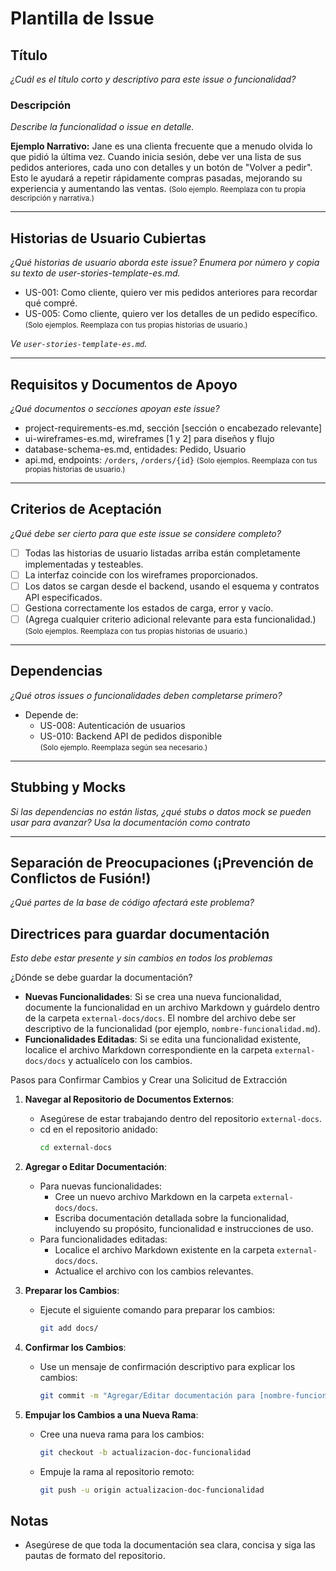 # Plantilla de Issue

## Título
_¿Cuál es el título corto y descriptivo para este issue o funcionalidad?_

### Descripción
_Describe la funcionalidad o issue en detalle._

**Ejemplo Narrativo:**
Jane es una clienta frecuente que a menudo olvida lo que pidió la última vez. Cuando inicia sesión, debe ver una lista de sus pedidos anteriores, cada uno con detalles y un botón de "Volver a pedir". Esto le ayudará a repetir rápidamente compras pasadas, mejorando su experiencia y aumentando las ventas.
<small>(Solo ejemplo. Reemplaza con tu propia descripción y narrativa.)</small>

---

## Historias de Usuario Cubiertas
_¿Qué historias de usuario aborda este issue? Enumera por número y copia su texto de user-stories-template-es.md._

- US-001: Como cliente, quiero ver mis pedidos anteriores para recordar qué compré.  
- US-005: Como cliente, quiero ver los detalles de un pedido específico.  
  <small>(Solo ejemplos. Reemplaza con tus propias historias de usuario.)</small>

_Ve `user-stories-template-es.md`._

---

## Requisitos y Documentos de Apoyo
_¿Qué documentos o secciones apoyan este issue?_
- project-requirements-es.md, sección [sección o encabezado relevante]
- ui-wireframes-es.md, wireframes [1 y 2] para diseños y flujo
- database-schema-es.md, entidades: Pedido, Usuario
- api.md, endpoints: `/orders`, `/orders/{id}`
  <small>(Solo ejemplos. Reemplaza con tus propias historias de usuario.)</small>
---

## Criterios de Aceptación
_¿Qué debe ser cierto para que este issue se considere completo?_
- [ ] Todas las historias de usuario listadas arriba están completamente implementadas y testeables.
- [ ] La interfaz coincide con los wireframes proporcionados.
- [ ] Los datos se cargan desde el backend, usando el esquema y contratos API especificados.
- [ ] Gestiona correctamente los estados de carga, error y vacío.
- [ ] (Agrega cualquier criterio adicional relevante para esta funcionalidad.)
  <small>(Solo ejemplos. Reemplaza con tus propias historias de usuario.)</small>
---

## Dependencias
_¿Qué otros issues o funcionalidades deben completarse primero?_
- Depende de:
  - US-008: Autenticación de usuarios
  - US-010: Backend API de pedidos disponible  
    <small>(Solo ejemplo. Reemplaza según sea necesario.)</small>

---

## Stubbing y Mocks
_Si las dependencias no están listas, ¿qué stubs o datos mock se pueden usar para avanzar? Usa la documentación como contrato_

---

## Separación de Preocupaciones (¡Prevención de Conflictos de Fusión!)
_¿Qué partes de la base de código afectará este problema?_

## Directrices para guardar documentación
_*Esto debe estar presente y sin cambios en todos los problemas*_

¿Dónde se debe guardar la documentación?
- **Nuevas Funcionalidades**: Si se crea una nueva funcionalidad, documente la funcionalidad en un archivo Markdown y guárdelo dentro de la carpeta `external-docs/docs`. El nombre del archivo debe ser descriptivo de la funcionalidad (por ejemplo, `nombre-funcionalidad.md`).
- **Funcionalidades Editadas**: Si se edita una funcionalidad existente, localice el archivo Markdown correspondiente en la carpeta `external-docs/docs` y actualícelo con los cambios.

Pasos para Confirmar Cambios y Crear una Solicitud de Extracción

1. **Navegar al Repositorio de Documentos Externos**:
   - Asegúrese de estar trabajando dentro del repositorio `external-docs`.
   - cd en el repositorio anidado:
     ```bash
     cd external-docs
     ```

2. **Agregar o Editar Documentación**:
   - Para nuevas funcionalidades:
     - Cree un nuevo archivo Markdown en la carpeta `external-docs/docs`.
     - Escriba documentación detallada sobre la funcionalidad, incluyendo su propósito, funcionalidad e instrucciones de uso.
   - Para funcionalidades editadas:
     - Localice el archivo Markdown existente en la carpeta `external-docs/docs`.
     - Actualice el archivo con los cambios relevantes.

3. **Preparar los Cambios**:
   - Ejecute el siguiente comando para preparar los cambios:
     ```bash
     git add docs/
     ```

4. **Confirmar los Cambios**:
   - Use un mensaje de confirmación descriptivo para explicar los cambios:
     ```bash
     git commit -m "Agregar/Editar documentación para [nombre-funcionalidad]"
     ```

4. **Empujar los Cambios a una Nueva Rama**:
   - Cree una nueva rama para los cambios:
     ```bash
     git checkout -b actualizacion-doc-funcionalidad
     ```
   - Empuje la rama al repositorio remoto:
     ```bash
     git push -u origin actualizacion-doc-funcionalidad
     ```

## Notas
- Asegúrese de que toda la documentación sea clara, concisa y siga las pautas de formato del repositorio.

